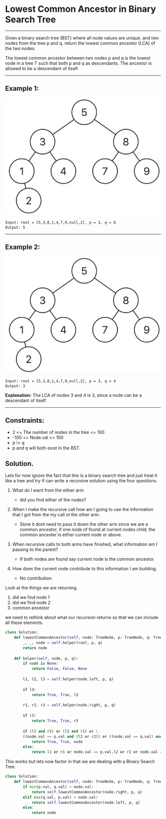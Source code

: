 # Lowest Common Ancestor in Binary Search Tree

---

Given a binary search tree (BST) where all node values are unique, and two nodes
from the tree p and q, return the lowest common ancestor (LCA) of the two nodes.

The lowest common ancestor between two nodes p and q is the lowest node in a
tree T such that both p and q as descendants. The ancestor is allowed to be a
descendant of itself.

---

## Example 1:

![](./images/2025-07-18-12-04-13.png)

```
Input: root = [5,3,8,1,4,7,9,null,2], p = 3, q = 8
Output: 5
```

---

## Example 2:

![](./images/2025-07-18-12-04-24.png)

```
Input: root = [5,3,8,1,4,7,9,null,2], p = 3, q = 4
Output: 3
```

**Explanation:** The LCA of nodes 3 and 4 is 3, since a node can be a descendant
of itself.

---

## Constraints:

- 2 <= The number of nodes in the tree <= 100
- -100 <= Node.val <= 100
- p != q
- p and q will both exist in the BST.

## Solution.

Lets for now ignore the fact that this is a binary search tree and just treat it
like a tree and try if can write a recursive solution using the four questions.

1. What do I want from the either arm

   - did you find either of the nodes?

2. When I make the recursive call how am I going to use the information that I
   got from the my call ot the other arm.
   - Store it dont need to pass it down the other arm since we are a common
     ancestor, if one node of found at current nodes child, the common ancester
     is either current node or above.
3. When recursive calls to both arms have finished, what information am I
   passing to the parent?
   - If both nodes are found say current node is the common ancestor.
4. How does the current node contribute to this information I am building.
   - No contribution.

Look at the things we are returning.

1. did we find node 1
2. did we find node 2
3. common ancestor

we need to rethink about what our recursion returns so that we can include all
these elements.

```python
class Solution:
    def lowestCommonAncestor(self, node: TreeNode, p: TreeNode, q: TreeNode) -> TreeNode:
        _, _, node = self.helper(root, p, q)
        return node

    def helper(self, node, p, q):
        if node is None:
            return False, False, None

        l1, l2, l3 = self.helper(node.left, p, q)

        if l3:
            return True, True, l3

        r1, r2, r3 = self.helper(node.right, p, q)

        if r3:
            return True, True, r3

        if (l1 and r2) or (l2 and r1) or \
        ((node.val == p.val and (l2 or r2)) or ((node.val == q.val) and (r1 or l1))):
            return True, True, node
        else:
            return l1 or r1 or node.val == p.val,l2 or r2 or node.val == q.val, None
```

This works but lets now factor in that we are dealing with a Binary Search Tree.

```python
class Solution:
    def lowestCommonAncestor(self, node: TreeNode, p: TreeNode, q: TreeNode) -> TreeNode:
        if min(p.val, q.val) > node.val:
            return self.lowestCommonAncestor(node.right, p, q)
        elif max(q.val, p.val) < node.val:
            return self.lowestCommonAncestor(node.left, p, q)
        else:
            return node
```
